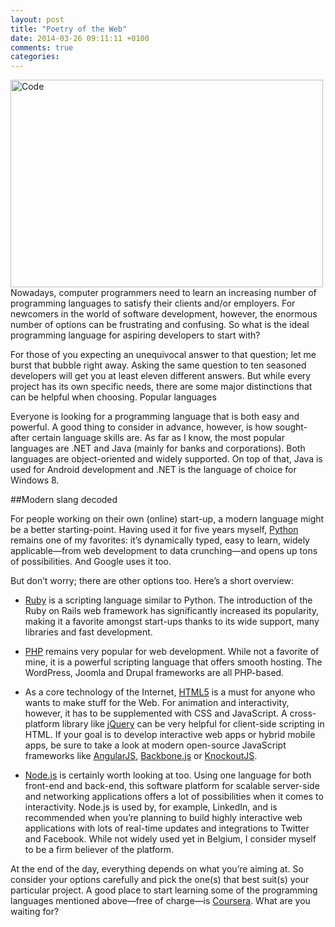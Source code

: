 ```yaml
---
layout: post
title: "Poetry of the Web"
date: 2014-03-26 09:11:11 +0100
comments: true
categories: 
---
```

<a href="https://www.flickr.com/photos/riebart/4466482623" title="Code by Michael Himbeault, on Flickr"><img src="https://farm3.staticflickr.com/2689/4466482623_6aea29d90a.jpg" width="500" height="332" alt="Code"></a>
Nowadays, computer programmers need to learn an increasing number of programming languages to satisfy their clients and/or employers. For newcomers in the world of software development, however, the enormous number of options can be frustrating and confusing. So what is the ideal programming language for aspiring developers to start with? 
<!--more -->
For those of you expecting an unequivocal answer to that question; let me burst that bubble right away. Asking the same question to ten seasoned developers will get you at least eleven different answers. But while every project has its own specific needs, there are some major distinctions that can be helpful when choosing.
Popular languages 

Everyone is looking for a programming language that is both easy and powerful. A good thing to consider in advance, however, is how sought-after certain language skills are. As far as I know, the most popular languages are .NET and Java (mainly for banks and corporations). Both languages are object-oriented and widely supported. On top of that, Java is used for Android development and .NET is the language of choice for Windows 8.

##Modern slang decoded

For people working on their own (online) start-up, a modern language might be a better starting-point. Having used it for five years myself, [Python](https://www.python.org/) remains one of my favorites: it’s dynamically typed, easy to learn, widely applicable—from web development to data crunching—and opens up tons of possibilities. And Google uses it too.

But don’t worry; there are other options too. Here’s a short overview:

- [Ruby](https://www.ruby-lang.org/en/) is a scripting language similar to Python. The introduction of the Ruby on Rails web framework has significantly increased its popularity, making it a favorite amongst start-ups thanks to its wide support, many libraries and fast development. 

- [PHP](http://www.php.net/) remains very popular for web development. While not a favorite of mine, it is a powerful scripting language that offers smooth hosting. The WordPress, Joomla and Drupal frameworks are all PHP-based.

- As a core technology of the Internet, [HTML5](http://www.html5rocks.com/en/) is a must for anyone who wants to make stuff for the Web. For animation and interactivity, however, it has to be supplemented with CSS and JavaScript. A cross-platform library like [jQuery](http://jquery.com/) can be very helpful for client-side scripting in HTML. If your goal is to develop interactive web apps or hybrid mobile apps, be sure to take a look at modern open-source JavaScript frameworks like [AngularJS](http://angularjs.org/), [Backbone.js](http://backbonejs.org/) or [KnockoutJS](http://knockoutjs.com/). 

- [Node.js](http://nodejs.org/) is certainly worth looking at too. Using one language for both front-end and back-end, this software platform for scalable server-side and networking applications offers a lot of possibilities when it comes to interactivity. Node.js is used by, for example, LinkedIn, and is recommended when you’re planning to build highly interactive web applications with lots of real-time updates and integrations to Twitter and Facebook. While not widely used yet in Belgium, I consider myself to be a firm believer of the platform.

At the end of the day, everything depends on what you’re aiming at. So consider your options carefully and pick the one(s) that best suit(s) your particular project. A good place to start learning some of the programming languages mentioned above—free of charge—is [Coursera](https://www.coursera.org/). What are you waiting for?
